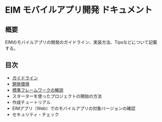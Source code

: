# EIM モバイルアプリ開発 ドキュメント

## 概要

EIMのモバイルアプリの開発のガイドライン、実装方法、Tipsなどについて記載する。

## 目次

* [ガイドライン](guideline.md)
* [開発環境](developmentEnv.md)
* [標準フレームワークの解説](frameworkOutline.md)
* スターターを使ったプロジェクトの開始の方法
* 作成チュートリアル
* EIMアプリ（Web）でのモバイルアプリの対象バージョンの確認
* セキュリティ・チェック
